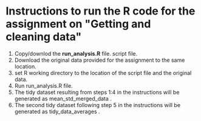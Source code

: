 # Instructions to run the R code for the assignment on "Getting and cleaning data"

1. Copy/downlod the <b>run_analysis.R</b> file.  script file.
2. Download the original data provided for the assignment to the same location.
2. set R working directory to the location of the script file and the original data.
3. Run run_analysis.R file. 
4. The tidy dataset resulting from steps 1:4 in the instructions will be generated as mean_std_merged_data .
5. The second tidy dataset following step 5 in the instructions will be generated as tidy_data_averages .
